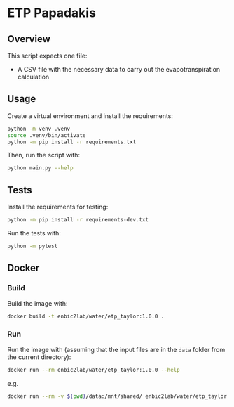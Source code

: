 # ETP Papadakis

## Overview

This script expects one file:

* A CSV file with the necessary data to carry out the evapotranspiration calculation


## Usage

Create a virtual environment and install the requirements:

```sh
python -m venv .venv
source .venv/bin/activate
python -m pip install -r requirements.txt
```

Then, run the script with:

```sh
python main.py --help
```

## Tests

Install the requirements for testing:

```sh
python -m pip install -r requirements-dev.txt
```

Run the tests with:

```sh
python -m pytest
```


## Docker

### Build

Build the image with:

```sh
docker build -t enbic2lab/water/etp_taylor:1.0.0 .
```

### Run

Run the image with (assuming that the input files are in the `data` folder from the current directory):

```sh
docker run --rm enbic2lab/water/etp_taylor:1.0.0 --help
```

e.g.

```sh
docker run --rm -v $(pwd)/data:/mnt/shared/ enbic2lab/water/etp_taylor:1.0.0 --filepath /mnt/shared/ETP_preprocessing.csv --delimiter ";" --output /mnt/shared/
```